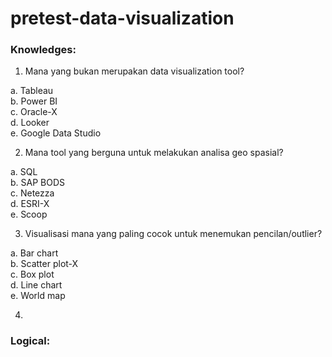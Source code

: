# pretest-data-visualization

### Knowledges:

1. Mana yang bukan merupakan data visualization tool?

a. Tableau
<Br>
b. Power BI
<Br>
c. Oracle-X
<Br>
d. Looker
<Br>
e. Google Data Studio
      
      
      

2. Mana tool yang berguna untuk melakukan analisa geo spasial?

a. SQL
<Br>
b. SAP BODS
<Br>
c. Netezza
<Br>
d. ESRI-X
<Br>
e. Scoop


3. Visualisasi mana yang paling cocok untuk menemukan pencilan/outlier?

a. Bar chart
<Br>
b. Scatter plot-X
<Br>
c. Box plot
<Br>
d. Line chart
<Br>
e. World map


4. 


### Logical:

